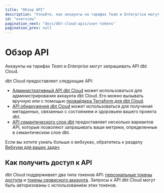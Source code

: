 ```yaml
---
title: "Обзор API"
description: "Узнайте, как аккаунты на тарифах Team и Enterprise могут запрашивать API dbt Cloud."
id: "overview"
pagination_next: "docs/dbt-cloud-apis/user-tokens"
pagination_prev: null
---
```


# Обзор API <Lifecycle status="team,enterprise"/>

Аккаунты на тарифах _Team_ и _Enterprise_ могут запрашивать API dbt Cloud.

dbt Cloud предоставляет следующие API:

- [Административный API dbt Cloud](/docs/dbt-cloud-apis/admin-cloud-api) может использоваться для администрирования аккаунта dbt Cloud. Его можно вызывать вручную или с помощью [провайдера Terraform для dbt Cloud](https://registry.terraform.io/providers/dbt-labs/dbtcloud/latest).
- [API обнаружения dbt Cloud](/docs/dbt-cloud-apis/discovery-api) может использоваться для получения метаданных, связанных с состоянием и здоровьем вашего проекта dbt.
- [API семантического слоя dbt](/docs/dbt-cloud-apis/sl-api-overview) предоставляет несколько вариантов API, которые позволяют запрашивать ваши метрики, определенные в семантическом слое dbt.

Если вы хотите узнать больше о вебхуках, обратитесь к разделу [Вебхуки для ваших задач](/docs/deploy/webhooks).

## Как получить доступ к API

dbt Cloud поддерживает два типа токенов API: [персональные токены доступа](/docs/dbt-cloud-apis/user-tokens) и [токены сервисного аккаунта](/docs/dbt-cloud-apis/service-tokens). Запросы к API dbt Cloud могут быть авторизованы с использованием этих токенов.